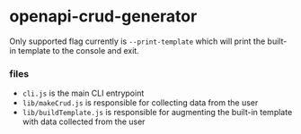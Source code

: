 # openapi-crud-generator

Only supported flag currently is `--print-template` which will print the built-in template to the console and exit.

### files

- `cli.js` is the main CLI entrypoint
- `lib/makeCrud.js` is responsible for collecting data from the user
- `lib/buildTemplate.js` is responsible for augmenting the built-in template with data collected from the user
